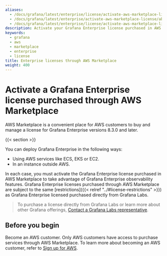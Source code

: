 ```yaml
---
aliases:
  - /docs/grafana/latest/enterprise/license/activate-aws-marketplace-license/
  - /docs/grafana/latest/enterprise/activate-aws-marketplace-license/about-ge-license-through-aws/
  - /docs/grafana/latest/enterprise/license/activate-aws-marketplace-license/about-ge-license-through-aws/
description: Activate your Grafana Enterprise license purchased in AWS Marketplace to take advantage of Grafana Enterprise observability features
keywords:
  - grafana
  - aws
  - marketplace
  - enterprise
  - license
title: Enterprise licenses through AWS Marketplace
weight: 400
---
```


# Activate a Grafana Enterprise license purchased through AWS Marketplace

AWS Marketplace is a convenient place for AWS customers to buy and manage a license for Grafana Enterprise versions 8.3.0 and later.

{{< section >}}

You can deploy Grafana Enterprise in the following ways:

- Using AWS services like ECS, EKS or EC2.
- In an instance outside AWS.

In each case, you must activate the Grafana Enterprise license purchased in AWS Marketplace to take advantage of Grafana Enterprise observability features. Grafana Enterprise licenses purchased through AWS Marketplace are subject to the same [restrictions]({{< relref "../#license-restrictions" >}}) as Grafana Enterprise licensed purchased directly from Grafana Labs.

> To purchase a license directly from Grafana Labs or learn more about other Grafana offerings, [Contact a Grafana Labs representative](https://grafana.com/contact?about=grafana-enterprise).

## Before you begin

Become an AWS customer. Only AWS customers have access to purchase services through AWS Marketplace. To learn more about becoming an AWS customer, refer to [Sign up for AWS](https://portal.aws.amazon.com/billing/signup#/start).

